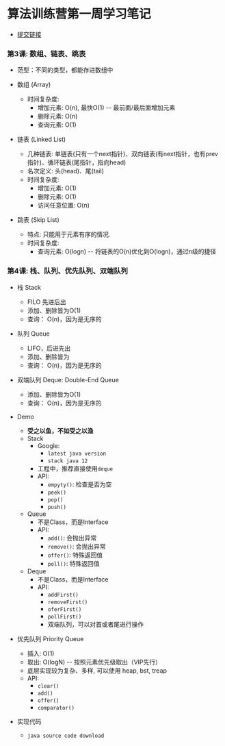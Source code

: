 # 算法训练营第一周学习笔记
- [提交链接](https://github.com/algorithm017/algorithm017/issues/2)

### 第3课: 数组、链表、跳表
- 范型：不同的类型，都能存进数组中

- 数组 (Array)
    - 时间复杂度:
        - 增加元素: O(n), 最快O(1) -- 最前面/最后面增加元素
        - 删除元素: O(n)
        - 查询元素: O(1)
- 链表 (Linked List)
    - 几种链表: 单链表(只有一个next指针)、双向链表(有next指针，也有prev指针)、循环链表(尾指针，指向head)
    - 名次定义: 头(head)、尾(tail)
    - 时间复杂度:
        - 增加元素: O(1)
        - 删除元素: O(1)
        - 访问任意位置: O(n)
- 跳表 (Skip List)
    - 特点: 只能用于元素有序的情况.
    - 时间复杂度:
        - 查询元素: O(logn) -- 将链表的O(n)优化到O(logn)，通过n级的捷径


### 第4课: 栈、队列、优先队列、双端队列

- 栈 Stack
    - FILO 先进后出
    - 添加、删除皆为O(1)
    - 查询： O(n)，因为是无序的

- 队列 Queue
    - LIFO，后进先出
    - 添加、删除皆为
    - 查询： O(n)，因为是无序的

- 双端队列 Deque: Double-End Queue
    - 添加、删除皆为O(1)
    - 查询： O(n)，因为是无序的

- Demo
    - **受之以鱼，不如受之以渔**
    - Stack
        - Google: 
            - `latest java version`
            - `stack java 12`
        - 工程中，推荐直接使用`deque`
        - API:
            - `empyty()`: 检查是否为空
            - `peek()`
            - `pop()`
            - `push()`
    - Queue
        - 不是Class，而是Interface
        - API:
            - `add()`: 会抛出异常
            - `remove()`: 会抛出异常
            - `offer()`: 特殊返回值
            - `poll()`: 特殊返回值
    - Deque
        - 不是Class，而是Interface
        - API:
            - `addFirst()`
            - `removeFirst()`
            - `oferFirst()`
            - `pollFirst()`
            - 双端队列，可以对首或者尾进行操作

- 优先队列 Priority Queue
    - 插入: O(1)
    - 取出: O(logN) -- 按照元素优先级取出（VIP先行）
    - 底层实现较为复杂、多样, 可以使用 heap, bst, treap
    - API:
        - `clear()`
        - `add()`
        - `offer()`
        - `comparator()`

- 实现代码
    - `java source code download`